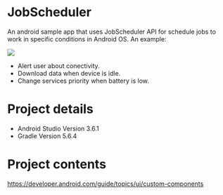 # JobScheduler

An android sample app that uses JobScheduler API for schedule jobs to work in specific conditions in Android OS. An example: 


![](https://i.imgur.com/3UmU6Qs.png)

* Alert user about conectivity. 
* Download data when device is idle. 
* Change services priority when battery is low. 

# Project details 

* Android Studio Version 3.6.1 
* Gradle Version 5.6.4 

# Project contents

https://developer.android.com/guide/topics/ui/custom-components
